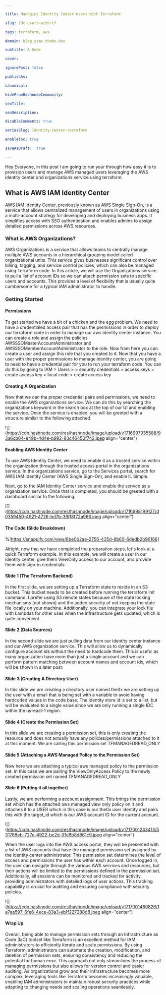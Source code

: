```yaml
---

title: Managing Identity Center Users with Terraform

slug: idc-users-with-tf

tags: terraform, aws

domain: blog.ysac.the0x.dev

subtitle: A Gude

cover: 

ignorePost: false

publishAs: 

canonical: 

hideFromHashnodeCommunity: 

seoTitle: 

seoDescription: 

disableComments: true

seriesSlug: identity-center-terraform

enableToc: true

saveAsDraft:  true

---
```


Hey Everyone, in this post I am going to run your through how easy it is to provision users and manage AWS managed users leveraging the AWS identity center and organizations service using terraform.

## What is AWS IAM Identity Center

AWS IAM Identity Center, previously known as AWS Single Sign-On, is a service that allows centralized management of users in organizations using a multi-account strategy for developing and deploying business apps. It simplifies access with SSO authentication and enables admins to assign detailed permissions across AWS resources.

### What is AWS Organizations?

AWS Organizations is a service that allows teams to centrally manage multiple AWS accounts in a hierarchical grouping model called organizational units. This service gives businesses significant control over billing, tagging, and service control policies, which can also be managed using Terraform code. In this article, we will use the Organizations service to pull a list of account IDs so we can attach permission sets to specific users and accounts. This provides a level of flexibility that is usually quite cumbersome for a typical IAM administrator to handle.

### Getting Started

#### Permissions

To get started we have a bit of a chicken and the egg problem. We need to have a credentialed access pair that has the permissions in order to deploy our terraform code in order to manage our aws identity center instance. You can create a role and assign the policies AWSSSOMasterAccountAdministrator and AWSSSOMemberAccountAdministrator to the role. Now from here you can create a user and assign this role that you created to it. Now that you have a user with the proper permissions to manage identity center, you are going to need to have a credential pair for you to run your terraform code. You can do this by going to IAM > Users > <your user> > security credentials > access keys > create access key > local code > create access key

#### Creating A Organization

Now that we can the proper credential pairs and permissions, we need to enable the AWS organizations service. We can do this by searching the organizations keyword in the search box at the top of our UI and enabling the service. Once the service is enabled, you will be greeted with a structure similar to the following attached.

![](https://cdn.hashnode.com/res/hashnode/image/upload/v1716997935588/93a6cb04-e49b-4d4e-b992-83c46450f742.jpeg align="center")

#### Enabling AWS Identity Center

To use AWS Identity Center, we need to enable it as a trusted service within the organization through the trusted access portal in the organizations service. In the organizations service, go to the Services portal, search for AWS IAM Identity Center (AWS Single Sign-On), and enable it. Simple.

Next, go to the IAM Identity Center service and enable the service as a organization service. Once that is completed, you should be greeted with a dashboard similar to the following.

![](https://cdn.hashnode.com/res/hashnode/image/upload/v1716998199127/d0359450-4921-4726-bd7b-39ff8f72a966.jpeg align="center")

#### The Code (Slide Breakdown)

%[https://snappify.com/view/8be0b2ae-2756-435d-8b60-6dedb2b96168] 

Alright, now that we have completed the preparation steps, let's look at a quick Terraform example. In this example, we will create a user in our identity center, give them ViewOnly access to our account, and provide them with sign-in credentials.

#### Slide 1 (The Terraform Backend)

In the first slide, we are setting up a Terraform state to reside in an S3 bucket. This bucket needs to be created before running the terraform init command. I prefer using S3 remote states because of the state locking mechanisms (not shown) and the added security of not keeping the state file locally on your machine. Additionally, you can integrate your lock file with Lambdas for other uses when the infrastructure gets updated, which is quite convenient.

#### Slide 2 (Data Sources)

In the second slide we are just pulling data from our identity center instance and our AWS organization service. This will allow us to dynamically configure account ids without the need to hardcode them. This is useful as many organization have more than just a single account and we can perform pattern matching between account names and account ids, which will be shown in a later post.

#### Slide 3 (Creating A Directory User)

In this slide we are creating a directory user named the0x we are setting up the user with a email that is being set with a variable to avoid having hardcoded values in the code base. The identity store id is set to a list, but will be evaluated to a single value since we are only running a single IDC within the us-east-1 region.

#### Slide 4 (Create the Permission Set)

In this slide we are creating a permission set, this is only creating the resource and does not actually have any policies/permissions attached to it at this moment. We are calling this permission set TFMANAGEDREAD_ONLY

#### Slide 5 (Attaching a AWS Managed Policy to the Permission Set)

Now here we are attaching a typical aws managed policy to the permission set. In this case we are pairing the ViewOnlyAccess Policy to the newly created permission set named TFMANAGEDREAD_ONLY

#### Slide 6 (Putting it all together)

Lastly, we are performing a account assignment. This brings the permission set which has the attached aws managed view only policy on it and attaches it to a USER which in this case is our the0x user identity and pairs this with the target\_id which is our AWS account ID for the current account.

![](https://cdn.hashnode.com/res/hashnode/image/upload/v1717001243413/531768eb-727e-4922-be2d-01d8b8d861c9.jpeg align="center")

When the user logs into the AWS access portal, they will be presented with a list of AWS accounts that have the managed permission set assigned by the identity center administrator. This permission set determines the level of access and permissions the user has within each account. Once logged in, the user can navigate through the various AWS services and resources, but their actions will be limited to the permissions defined in the permission set. Additionally, all sessions can be monitored and tracked for activity, providing administrators with detailed logs of user actions. This tracking capability is crucial for auditing and ensuring compliance with security policies.

![](https://cdn.hashnode.com/res/hashnode/image/upload/v1717001460826/1a7ea597-6fe6-4ece-83a3-eb1f227288d8.jpeg align="center")

#### Wrap Up

Overall, being able to manage permission sets through an Infrastructure as Code (IaC) toolset like Terraform is an excellent method for IAM administrators to efficiently iterate and scale permissions. By using Terraform, administrators can automate the creation, modification, and deletion of permission sets, ensuring consistency and reducing the potential for human error. This approach not only streamlines the process of managing permissions but also allows for version control and easier auditing. As organizations grow and their infrastructure becomes more complex, leveraging tools like Terraform becomes increasingly valuable, enabling IAM administrators to maintain robust security practices while adapting to changing needs and scaling operations seamlessly.
